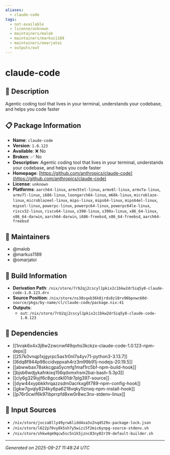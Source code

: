 ```yaml
---
aliases:
  - claude-code
tags:
  - not-available
  - license/unknown
  - maintainers/malob
  - maintainers/markus1189
  - maintainers/omarjatoi
  - outputs/out
---
```


# claude-code

## 📝 Description

Agentic coding tool that lives in your terminal, understands your codebase, and helps you code faster

## 📋 Package Information

- **Name**: `claude-code`
- **Version**: `1.0.123`
- **Available**: ❌ No
- **Broken**: ✅ No
- **Description**: Agentic coding tool that lives in your terminal, understands your codebase, and helps you code faster
- **Homepage**: [https://github.com/anthropics/claude-code](https://github.com/anthropics/claude-code)
- **License**: `unknown`
- **Platforms**: `aarch64-linux`, `armv5tel-linux`, `armv6l-linux`, `armv7a-linux`, `armv7l-linux`, `i686-linux`, `loongarch64-linux`, `m68k-linux`, `microblaze-linux`, `microblazeel-linux`, `mips-linux`, `mips64-linux`, `mips64el-linux`, `mipsel-linux`, `powerpc-linux`, `powerpc64-linux`, `powerpc64le-linux`, `riscv32-linux`, `riscv64-linux`, `s390-linux`, `s390x-linux`, `x86_64-linux`, `x86_64-darwin`, `aarch64-darwin`, `i686-freebsd`, `x86_64-freebsd`, `aarch64-freebsd`
## 👥 Maintainers

- @malob
- @markus1189
- @omarjatoi


## 🔧 Build Information

- **Derivation Path**: `/nix/store/7rb2qj2cscyl1pkix2c1bkw2dr5iq5y8-claude-code-1.0.123.drv`
- **Source Position**: `/nix/store/ns30sqxb36k8jrds8z18rv96bpnwc60d-source/pkgs/by-name/cl/claude-code/package.nix:41`
- **Outputs**:
  - `out`:  `/nix/store/7rb2qj2cscyl1pkix2c1bkw2dr5iq5y8-claude-code-1.0.123`

## 🔗 Dependencies

- [[1nrak6x4x3j8w2zwcnwf49qvhs3kckzx-claude-code-1.0.123-npm-deps]]
- [[257k0vnqp1xjgyrpc5as1r0nl7s4yv71-python3-3.13.7]]
- [[6dq8f944p98ccidvppxah4rz3m99b91j-nodejs-20.19.5]]
- [[abwwbax78skkcgpa5ycmfg1maf1rc5bf-npm-build-hook]]
- [[bjsb6wdjykafnkixq156qdvmxhsm2bai-bash-5.3p3]]
- [[cly6g329iyjf6c8gccdkl01dr7plg397-source]]
- [[dyw44xypbkkhrqazzsdm0acrkxg6f789-npm-config-hook]]
- [[gkw7gvqly82l4ky6pa6218vqky1lznxq-npm-install-hook]]
- [[p76r0cwlf6k97ibprrpfd8xw0r8wc3nx-stdenv-linux]]

## 📁 Input Sources

- `/nix/store/jxcza8lly49yrw6lidd4xa3v2nq4529x-package-lock.json`
- `/nix/store/l622p70vy8k5sh7y5wizi5f2mic6ynpg-source-stdenv.sh`
- `/nix/store/shkw4qm9qcw5sc5n1k5jznc83ny02r39-default-builder.sh`

---
*Generated on 2025-09-27 11:48:24 UTC*
